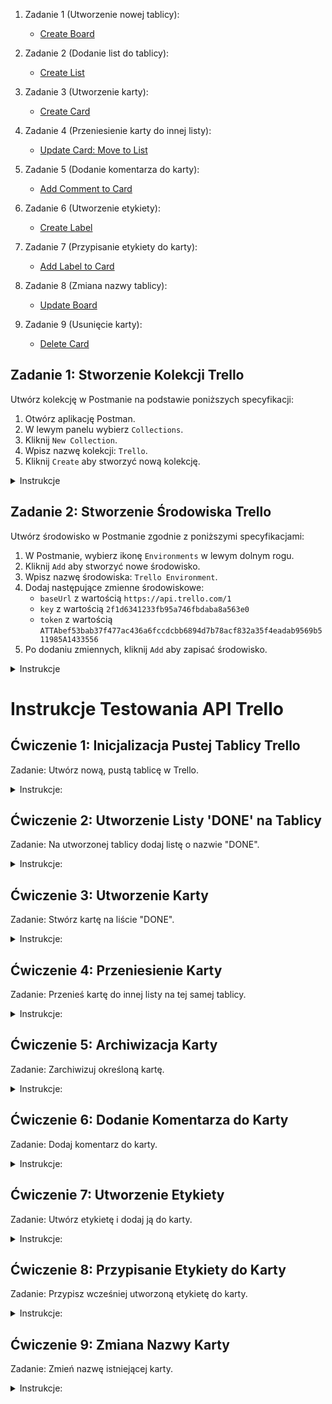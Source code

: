 1. Zadanie 1 (Utworzenie nowej tablicy):
   - [Create Board](https://developer.atlassian.com/cloud/trello/rest/api-group-boards/#api-boards-post)

2. Zadanie 2 (Dodanie list do tablicy):
   - [Create List](https://developer.atlassian.com/cloud/trello/rest/api-group-lists/#api-lists-post)

3. Zadanie 3 (Utworzenie karty):
   - [Create Card](https://developer.atlassian.com/cloud/trello/rest/api-group-cards/#api-cards-post)

4. Zadanie 4 (Przeniesienie karty do innej listy):
   - [Update Card: Move to List](https://developer.atlassian.com/cloud/trello/rest/api-group-cards/#api-cards-id-put)

5. Zadanie 5 (Dodanie komentarza do karty):
   - [Add Comment to Card](https://developer.atlassian.com/cloud/trello/rest/api-group-cards/#api-cards-id-actions-comments-post)

6. Zadanie 6 (Utworzenie etykiety):
   - [Create Label](https://developer.atlassian.com/cloud/trello/rest/api-group-labels/#api-labels-post)

7. Zadanie 7 (Przypisanie etykiety do karty):
   - [Add Label to Card](https://developer.atlassian.com/cloud/trello/rest/api-group-cards/#api-cards-id-idlabels-post)

8. Zadanie 8 (Zmiana nazwy tablicy):
   - [Update Board](https://developer.atlassian.com/cloud/trello/rest/api-group-boards/#api-boards-id-put)

9. Zadanie 9 (Usunięcie karty):
   - [Delete Card](https://developer.atlassian.com/cloud/trello/rest/api-group-cards/#api-cards-id-delete)




## Zadanie 1: Stworzenie Kolekcji Trello

Utwórz kolekcję w Postmanie na podstawie poniższych specyfikacji:

1. Otwórz aplikację Postman.
2. W lewym panelu wybierz `Collections`.
3. Kliknij `New Collection`.
4. Wpisz nazwę kolekcji: `Trello`.
5. Kliknij `Create` aby stworzyć nową kolekcję.

<details>
<summary>Instrukcje</summary>

- Kolekcja powinna zawierać żądania takie jak te, które są zdefiniowane w Twoim pliku JSON. Przykłady to `GET`, `POST`, `PUT`, `DELETE` żądania do różnych endpointów API Trello.
- Możesz ręcznie dodawać żądania klikając prawym przyciskiem myszy na kolekcję i wybierając `Add Request`.
- Pamiętaj, aby każde żądanie miało odpowiednio ustawione metody HTTP oraz endpointy.

</details>

## Zadanie 2: Stworzenie Środowiska Trello

Utwórz środowisko w Postmanie zgodnie z poniższymi specyfikacjami:

1. W Postmanie, wybierz ikonę `Environments` w lewym dolnym rogu.
2. Kliknij `Add` aby stworzyć nowe środowisko.
3. Wpisz nazwę środowiska: `Trello Environment`.
4. Dodaj następujące zmienne środowiskowe:
   - `baseUrl` z wartością `https://api.trello.com/1`
   - `key` z wartością `2f1d6341233fb95a746fbdaba8a563e0`
   - `token` z wartością `ATTAbef53bab37f477ac436a6fccdcbb6894d7b78acf832a35f4eadab9569b511985A1433556`
5. Po dodaniu zmiennych, kliknij `Add` aby zapisać środowisko.

<details>
<summary>Instrukcje</summary>

- Zmienne środowiskowe pozwalają przechowywać wartości, które mogą być często używane w różnych żądaniach, takie jak URL bazy czy klucze uwierzytelniające.
- Pamiętaj, żeby każda zmienna miała ustawione odpowiednie wartości, które odpowiadają tym z Twojego JSON-a środowiska.
- Kiedy skończysz, nie zapomnij zapisać środowiska klikając `Add` lub `Save` jeśli edytujesz istniejące środowisko.

</details>









# Instrukcje Testowania API Trello

## Ćwiczenie 1: Inicjalizacja Pustej Tablicy Trello

Zadanie:
Utwórz nową, pustą tablicę w Trello.

<details>
  <summary>Instrukcje:</summary>

  1. Utwórz zapytanie typu `POST` do endpointu `/boards/`.
  2. Ustaw parametry zapytania na:
     - `name` - użyj zmiennej `{{$randomWord}}`, aby wygenerować losową nazwę tablicy.
     - `defaultLists` - ustaw na `false`, aby stworzyć tablicę bez domyślnych list.
  3. W sekcji `Tests` skryptu dodaj test sprawdzający, czy kod odpowiedzi to `200`.
  4. Zapisz `id` nowo utworzonej tablicy w zmiennych kolekcji jako `boardId`.

</details>

## Ćwiczenie 2: Utworzenie Listy 'DONE' na Tablicy

Zadanie:
Na utworzonej tablicy dodaj listę o nazwie "DONE".

<details>
  <summary>Instrukcje:</summary>

  1. Stwórz zapytanie typu `POST` do `/lists`.
  2. Dodaj do zapytania parametry:
     - `name` - ustaw na `DONE`.
     - `idBoard` - użyj zmiennej `{{boardId}}`, aby wskazać, gdzie lista ma być utworzona.
  3. W sekcji `Tests` dodaj test sprawdzający status odpowiedzi `200`.
  4. Zapisz `id` nowo utworzonej listy jako `doneListId` w zmiennych kolekcji.

</details>

## Ćwiczenie 3: Utworzenie Karty

Zadanie:
Stwórz kartę na liście "DONE".

<details>
  <summary>Instrukcje:</summary>

  1. Wykonaj zapytanie typu `POST` do `/cards`.
  2. Dodaj do zapytania parametry:
     - `name` - użyj zmiennej `{{$randomWord}}`, aby nadać karcie losową nazwę.
     - `idList` - użyj zmiennej `{{doneListId}}`.
  3. Dodaj test w sekcji `Tests`, aby sprawdzić, czy status odpowiedzi to `200`.
  4. Zapisz `id` utworzonej karty w zmiennych kolekcji jako `cardId`.

</details>

## Ćwiczenie 4: Przeniesienie Karty

Zadanie:
Przenieś kartę do innej listy na tej samej tablicy.

<details>
  <summary>Instrukcje:</summary>

  1. Użyj zapytania `PUT` do `/cards/{{cardId}}/idList`.
  2. Jako parametr zapytania podaj `value`, które powinno być równoważne `id` docelowej listy.
  3. Upewnij się, że status odpowiedzi to `200`.

</details>

## Ćwiczenie 5: Archiwizacja Karty

Zadanie:
Zarchiwizuj określoną kartę.

<details>
  <summary>Instrukcje:</summary>

  1. Utwórz zapytanie typu `PUT` do `/cards/{{cardId}}/closed`.
  2. W parametrach zapytania ustaw `value` na `true`, aby zarchiwizować kartę.
  3. Sprawdź w `Tests`, czy status odpowiedzi to `200`.

</details>

## Ćwiczenie 6: Dodanie Komentarza do Karty

Zadanie:
Dodaj komentarz do karty.

<details>
  <summary>Instrukcje:</summary>

  1. Stwórz zapytanie `POST` do `/cards/{{cardId}}/actions/comments`.
  2. W treści zapytania (`body`) umieść:
     - `text` - treść komentarza.
  3. Upewnij się, że w `Tests` sprawdzasz, czy odpowiedź ma status `200`.

</details>

## Ćwiczenie 7: Utworzenie Etykiety

Zadanie:
Utwórz etykietę i dodaj ją do karty.

<details>
  <summary>Instrukcje:</summary>

  1. Wykonaj zapytanie `POST` do `/labels`.
  2. W parametrach zapytania określ:
     - `name` - nazwa etykiety.
     - `color` - kolor etykiety.
     - `idBoard` - identyfikator tablicy.
  3. Dodaj test w `Tests`, aby sprawdzić, czy odpowiedź ma status `200`.
  4. Zapisz `id` utworzonej etykiety w zmiennych kolekcji jako `labelId`.

</details>

## Ćwiczenie 8: Przypisanie Etykiety do Karty

Zadanie:
Przypisz wcześniej utworzoną etykietę do karty.

<details>
  <summary>Instrukcje:</summary>

  1. Użyj zapytania `POST` do `/cards/{{cardId}}/idLabels`.
  2. W treści zapytania prześlij `id` etykiety.
  3. Sprawdź, czy w `Tests` odpowiedź ma status `200`.

</details>

## Ćwiczenie 9: Zmiana Nazwy Karty

Zadanie:
Zmień nazwę istniejącej karty.

<details>
  <summary>Instrukcje:</summary>

  1. Wyślij zapytanie `PUT` do `/cards/{{cardId}}/name`.
  2. Jako parametr (`query`) zapytania dodaj nową nazwę karty.
  3. Upewnij się, że test w sekcji `Tests` weryfikuje status odpowiedzi `200`.

</details>
